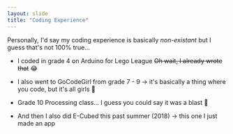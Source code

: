 ```yaml
---
layout: slide
title: "Coding Experience"
---
```


Personally, I'd say my coding experience is basically *non-existant* but I guess that's not 100% true...

- I coded in grade 4 on Arduino for Lego League ~~Oh wait, I already wrote that~~  :joy:

- I also went to GoCodeGirl from grade 7 - 9 -> it's basically a thing where you code, but it's all girls :girl:
  
- Grade 10 Processing class... I guess you could say it was a blast :tada:
  
- And then I also did E-Cubed this past summer (2018) -> this one I just made an app
  
